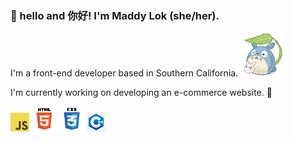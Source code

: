 ### :bamboo: hello and 你好! I'm Maddy Lok (she/her).

I'm a front-end developer based in Southern California. <img height = "70" src="https://github.com/maddylok/maddylok/blob/0a4b9a50c973d1c9f1dc691a6f05b4a4c18a998f/totoro.gif">

I'm currently working on developing an e-commerce website. :seedling:

<img height = "30" alt = "javascript" src = "https://github.com/maddylok/maddylok/blob/0cf89e4d8674171a147f37143fa7acdeb1653a81/github_images/JavaScript-logo.png">
<img height = "40" alt = "html" src = "https://github.com/maddylok/maddylok/blob/0cf89e4d8674171a147f37143fa7acdeb1653a81/github_images/html.png"> 
<img height = "40" alt = "css" src = "https://github.com/maddylok/maddylok/blob/0cf89e4d8674171a147f37143fa7acdeb1653a81/github_images/css.png">
<img height = "30" alt = "cpp" src = "https://github.com/maddylok/maddylok/blob/0cf89e4d8674171a147f37143fa7acdeb1653a81/github_images/cpp.png">

